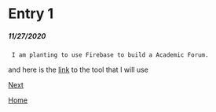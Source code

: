 # Entry 1
##### 11/27/2020

     I am planting to use Firebase to build a Academic Forum.
 and here is the [link](https://firebase.google.com/?gclid=Cj0KCQiAzZL-BRDnARIsAPCJs71X9_9yEi1ol77Ek2yZ19QhkMbzAUNiwvh9_TeCt6DkbkCnavHgLckaAv6cEALw_wcB) to the tool that I will use



[Next](entry02.md)

[Home](../README.md)
